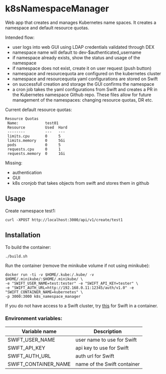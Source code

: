 # k8sNamespaceManager
Web app that creates and manages Kubernetes name spaces. It creates a namespace and default resource quotas.

Intended flow:
- user logs into web GUI using LDAP credentials validated through DEX
- namespace name will default to dev-$authenticated_username
- if namespace already exists, show the status and usage of the namespace
- if namespace does not exist, create it on user request (push button)
- namespace and resourcequota are configured on the kubernetes cluster
- namespace and resourcequota yaml configurations are stored on Swift
- on successfull creation and storage the GUI confirms the namespace
- a cron job takes the yaml configurations from Swift and creates a PR in the Kubernetes namespace Github repo. These files allow for future management of the namespaces: changing resource quotas, DR etc.


Current default resource quotas:
```
Resource Quotas
 Name:            test01
 Resource         Used  Hard
 --------         ---   ---
 limits.cpu       0     5
 limits.memory    0     5Gi
 pods             0     5
 requests.cpu     0     1
 requests.memory  0     1Gi
```

Missing:
- authentication
- GUI
- k8s cronjob that takes objects from swift and stores them in github


## Usage
Create namespace test1:
```
curl -XPOST http://localhost:3000/api/v1/create/test1
```

## Installation
To build the container:
```
./build.sh
```

Run the container (remove the minikube volume if not using minikube):
```
docker run -ti -v $HOME/.kube:/.kube/ -v $HOME/.minikube/:$HOME/.minikube/ \
-e "SWIFT_USER_NAME=test:tester" -e "SWIFT_API_KEY=tester" \
-e "SWIFT_AUTH_URL=http://192.168.0.11:12345/auth/v1.0" -e "SWIFT_CONTAINER_NAME=kubernetes" \
-p 3000:3000 k8s_namespace_manager
```

If you do not have access to a Swift cluster, try [this](https://hub.docker.com/r/morrisjobke/docker-swift-onlyone/) for Swift in a container.


### Environment variables:

Variable name | Description
------------- | -----------
SWIFT_USER_NAME | user name to use for Swift
SWIFT_API_KEY | api key to use for Swift
SWIFT_AUTH_URL | auth url for Swift
SWIFT_CONTAINER_NAME | name of the Swift container
